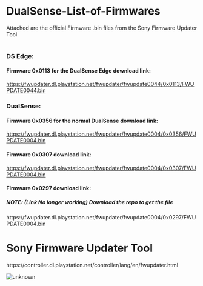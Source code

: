 # DualSense-List-of-Firmwares
Attached are the official Firmware .bin files from the Sony Firmware Updater Tool
<h1></h1>

### DS Edge:
#### Firmware 0x0113 for the DualSense Edge download link: 
https://fwupdater.dl.playstation.net/fwupdater/fwupdate0044/0x0113/FWUPDATE0044.bin

### DualSense:
#### Firmware 0x0356 for the normal DualSense download link: 
https://fwupdater.dl.playstation.net/fwupdater/fwupdate0004/0x0356/FWUPDATE0004.bin

#### Firmware 0x0307 download link: 
https://fwupdater.dl.playstation.net/fwupdater/fwupdate0004/0x0307/FWUPDATE0004.bin

#### Firmware 0x0297 download link: 
<h5>NOTE: (Link No longer working) Download the repo to get the file</h5>
https://fwupdater.dl.playstation.net/fwupdater/fwupdate0004/0x0297/FWUPDATE0004.bin

<h1>Sony Firmware Updater Tool</h1>
https://controller.dl.playstation.net/controller/lang/en/fwupdater.html


![unknown](https://user-images.githubusercontent.com/4289084/164345895-e3e895df-214a-4327-8da6-51a4345414ea.png)
